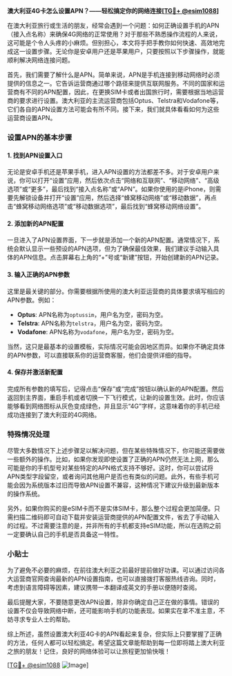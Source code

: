 **澳大利亚4G卡怎么设置APN？——轻松搞定你的网络连接[[TG💪+ @esim1088](https://t.me/s/esim1088)]**

在澳大利亚旅行或生活的朋友，经常会遇到一个问题：如何正确设置手机的APN（接入点名称）来确保4G网络的正常使用？对于那些不熟悉操作流程的人来说，这可能是个令人头疼的小麻烦。但别担心，本文将手把手教你如何快速、高效地完成这一设置步骤。无论你是安卓用户还是苹果用户，只要按照以下步骤操作，就能顺利解决网络连接问题。

首先，我们需要了解什么是APN。简单来说，APN是手机连接到移动网络时必须提供的信息之一。它告诉运营商通过哪个路径来提供互联网服务。不同的国家和运营商有不同的APN配置，因此，在更换SIM卡或者出国旅行时，需要根据当地运营商的要求进行设置。澳大利亚的主流运营商包括Optus、Telstra和Vodafone等，它们各自的APN设置方法可能会有所不同。接下来，我们就具体看看如何为这些运营商设置APN。

### 设置APN的基本步骤

#### 1. 找到APN设置入口
无论是安卓手机还是苹果手机，进入APN设置的方法都差不多。对于安卓用户来说，你可以打开“设置”应用，然后依次点击“网络和互联网”、“移动网络”、“高级选项”或“更多”，最后找到“接入点名称”或“APN”。如果你使用的是iPhone，则需要先解锁设备并打开“设置”应用，然后选择“蜂窝移动网络”或“移动数据”，再点击“蜂窝移动网络选项”或“移动数据选项”，最后找到“蜂窝移动网络设置”。

#### 2. 添加新的APN配置
一旦进入了APN设置界面，下一步就是添加一个新的APN配置。通常情况下，系统会默认显示一些预设的APN选项，但为了确保最佳效果，我们建议手动输入具体的APN信息。点击屏幕右上角的“+”号或“新建”按钮，开始创建新的APN记录。

#### 3. 输入正确的APN参数
这里是最关键的部分。你需要根据所使用的澳大利亚运营商的具体要求填写相应的APN参数。例如：

- **Optus**: APN名称为`optussim`，用户名为空，密码为空。
- **Telstra**: APN名称为`telstra`，用户名为空，密码为空。
- **Vodafone**: APN名称为`vodafone`，用户名为空，密码为空。

当然，这只是最基本的设置模板，实际情况可能会因地区而异。如果你不确定具体的APN参数，可以直接联系你的运营商客服，他们会提供详细的指导。

#### 4. 保存并激活新配置
完成所有参数的填写后，记得点击“保存”或“完成”按钮以确认新的APN配置。然后返回到主界面，重启手机或者切换一下飞行模式，让新的设置生效。此时，你应该能够看到网络图标从灰色变成绿色，并且显示“4G”字样，这意味着你的手机已经成功连接到了澳大利亚的4G网络。

### 特殊情况处理

尽管大多数情况下上述步骤足以解决问题，但在某些特殊情况下，你可能还需要做一些额外的操作。比如，如果你发现即使设置了正确的APN仍然无法上网，那么可能是你的手机型号对某些特定的APN格式支持不够好。这时，你可以尝试将APN类型字段留空，或者询问其他用户是否也有类似的问题。此外，有些手机可能会因为系统版本过旧而导致APN设置不兼容，这种情况下建议升级到最新版本的操作系统。

另外，如果你购买的是eSIM卡而不是实体SIM卡，那么整个过程会更加简便。只需扫描二维码即可自动下载并安装运营商提供的APN配置文件，省去了手动输入的过程。不过需要注意的是，并非所有的手机都支持eSIM功能，所以在选购之前一定要确认自己的手机是否具备这一特性。

### 小贴士

为了避免不必要的麻烦，在前往澳大利亚之前最好提前做好功课。可以通过访问各大运营商官网查询最新的APN设置指南，也可以直接拨打客服热线咨询。同时，考虑到语言障碍等因素，建议携带一本翻译成英文的手册以便随时查阅。

最后提醒大家，不要随意更改APN设置，除非你确定自己正在做的事情。错误的设置不仅会导致网络中断，还可能影响手机的功能表现。如果实在拿不准主意，不妨寻求专业人士的帮助。

综上所述，虽然设置澳大利亚4G卡的APN看起来复杂，但实际上只要掌握了正确的方法，任何人都可以轻松搞定。希望这篇文章能帮助到每一位即将踏上澳大利亚之旅的朋友！记住，良好的网络体验可以让旅程更加愉快哦！

[[TG💪+ @esim1088](https://t.me/s/esim1088) ![Image](https://i.postimg.cc/4NQfJmqS/Snipaste-2025-05-13-00-14-12.png)]